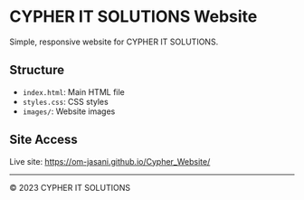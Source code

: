 # CYPHER IT SOLUTIONS Website

Simple, responsive website for CYPHER IT SOLUTIONS.

## Structure

- `index.html`: Main HTML file
- `styles.css`: CSS styles
- `images/`: Website images

## Site Access

Live site: https://om-jasani.github.io/Cypher_Website/

---

© 2023 CYPHER IT SOLUTIONS
